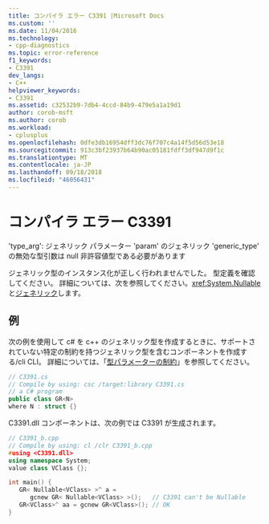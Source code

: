 ```yaml
---
title: コンパイラ エラー C3391 |Microsoft Docs
ms.custom: ''
ms.date: 11/04/2016
ms.technology:
- cpp-diagnostics
ms.topic: error-reference
f1_keywords:
- C3391
dev_langs:
- C++
helpviewer_keywords:
- C3391
ms.assetid: c32532b9-7db4-4ccd-84b9-479e5a1a19d1
author: corob-msft
ms.author: corob
ms.workload:
- cplusplus
ms.openlocfilehash: 0dfe3db16954dff3dc76f707c4a14f5d56d53e18
ms.sourcegitcommit: 913c3bf23937b64b90ac05181fdff3df947d9f1c
ms.translationtype: MT
ms.contentlocale: ja-JP
ms.lasthandoff: 09/18/2018
ms.locfileid: "46056431"
---
```

# <a name="compiler-error-c3391"></a>コンパイラ エラー C3391

'type_arg': ジェネリック パラメーター 'param' のジェネリック 'generic_type' の無効な型引数は null 非許容値型である必要があります

ジェネリック型のインスタンス化が正しく行われませんでした。 型定義を確認してください。 詳細については、次を参照してください。<xref:System.Nullable>と[ジェネリック](../../windows/generics-cpp-component-extensions.md)します。

## <a name="example"></a>例

次の例を使用して c# を c++ のジェネリック型を作成するときに、サポートされていない特定の制約を持つジェネリック型を含むコンポーネントを作成する/cli CLI。 詳細については、「[型パラメーターの制約](/dotnet/csharp/programming-guide/generics/constraints-on-type-parameters)」を参照してください。

```cs
// C3391.cs
// Compile by using: csc /target:library C3391.cs
// a C# program
public class GR<N>
where N : struct {}
```

C3391.dll コンポーネントは、次の例では C3391 が生成されます。

```cpp
// C3391_b.cpp
// Compile by using: cl /clr C3391_b.cpp
#using <C3391.dll>
using namespace System;
value class VClass {};

int main() {
   GR< Nullable<VClass> >^ a =
      gcnew GR< Nullable<VClass> >();   // C3391 can't be Nullable
   GR<VClass>^ aa = gcnew GR<VClass>(); // OK
}
```